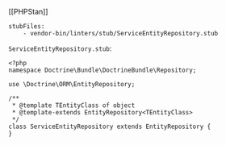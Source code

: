 [[PHPStan]]

```neon
stubFiles:  
    - vendor-bin/linters/stub/ServiceEntityRepository.stub
```

`ServiceEntityRepository.stub`:

```stub
<?php  
namespace Doctrine\Bundle\DoctrineBundle\Repository;  
  
use \Doctrine\ORM\EntityRepository;  
  
/**  
 * @template TEntityClass of object  
 * @template-extends EntityRepository<TEntityClass>  
 */  
class ServiceEntityRepository extends EntityRepository {  
}
```

